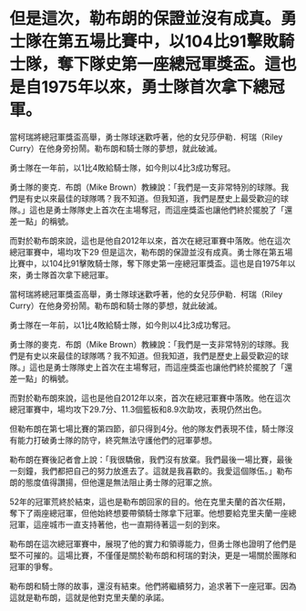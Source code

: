 #  但是這次，勒布朗的保證並沒有成真。勇士隊在第五場比賽中，以104比91擊敗騎士隊，奪下隊史第一座總冠軍獎盃。這也是自1975年以來，勇士隊首次拿下總冠軍。

 當柯瑞將總冠軍獎盃高舉，勇士隊球迷歡呼著，他的女兒莎伊勒．柯瑞（Riley Curry）在他身旁扮鬧。勒布朗和騎士隊的夢想，就此破滅。

 勇士隊在一年前，以1比4敗給騎士隊，如今則以4比3成功奪冠。

 勇士隊的麥克．布朗（Mike Brown）教練說：「我們是一支非常特別的球隊。我們是有史以來最佳的球隊嗎？我不知道。但我知道，我們是歷史上最受歡迎的球隊。」這也是勇士隊隊史上首次在主場奪冠，而這座獎盃也讓他們終於擺脫了「還差一點」的稱號。

 而對於勒布朗來說，這也是他自2012年以來，首次在總冠軍賽中落敗。他在這次總冠軍賽中，場均攻下29 
  但是這次，勒布朗的保證並沒有成真。勇士隊在第五場比賽中，以104比91擊敗騎士隊，奪下隊史第一座總冠軍獎盃。這也是自1975年以來，勇士隊首次拿下總冠軍。

 當柯瑞將總冠軍獎盃高舉，勇士隊球迷歡呼著，他的女兒莎伊勒．柯瑞（Riley Curry）在他身旁扮鬧。勒布朗和騎士隊的夢想，就此破滅。

 勇士隊在一年前，以1比4敗給騎士隊，如今則以4比3成功奪冠。

 勇士隊的麥克．布朗（Mike Brown）教練說：「我們是一支非常特別的球隊。我們是有史以來最佳的球隊嗎？我不知道。但我知道，我們是歷史上最受歡迎的球隊。」這也是勇士隊隊史上首次在主場奪冠，而這座獎盃也讓他們終於擺脫了「還差一點」的稱號。

 而對於勒布朗來說，這也是他自2012年以來，首次在總冠軍賽中落敗。他在這次總冠軍賽中，場均攻下29.7分、11.3個籃板和8.9次助攻，表現仍然出色。

 但勒布朗在第七場比賽的第四節，卻只得到4分。他的隊友們表現不佳，騎士隊沒有能力打破勇士隊的防守，終究無法守護他們的冠軍夢想。

 勒布朗在賽後記者會上說：「我很驕傲，我們沒有放棄。我們最後一場比賽，最後一刻鐘，我們都把自己的努力放進去了。這就是我喜歡的。我愛這個隊伍。」勒布朗的態度值得讚揚，但他還是無法阻止勇士隊的冠軍之旅。

 52年的冠軍荒終於結束，這也是勒布朗回家的目的。他在克里夫蘭的首次任期，奪下了兩座總冠軍，但他始終想要帶領騎士隊拿下冠軍。他想要給克里夫蘭一座總冠軍，這座城市一直支持著他，也一直期待著這一刻的到來。

 勒布朗在這次總冠軍賽中，展現了他的實力和領導能力，但勇士隊也證明了他們是堅不可摧的。這場比賽，不僅僅是關於勒布朗和柯瑞的對決，更是一場關於團隊和冠軍的爭奪。

 勒布朗和騎士隊的故事，還沒有結束。他們將繼續努力，追求著下一座冠軍。因為這就是勒布朗，這就是他對克里夫蘭的承諾。